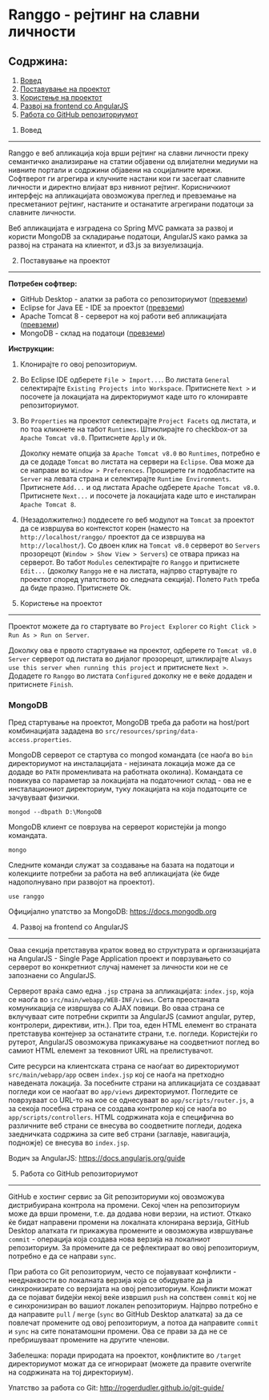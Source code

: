 Ranggo - рејтинг на славни личности
===================================

Содржина:
---------

<ol>
<li><a href="#1-">Вовед</a></li>
<li><a href="#2-">Поставување на проектот</a></li>
<li><a href="#3-">Користење на проектот</a></li>
<li><a href="#4-frontend-angularjs">Развој на frontend со AngularJS</a></li>
<li><a href="#5-github-">Работа со GitHub репозиториумот</a></li>
</ol>

1. Вовед
--------

Ranggo е веб апликација која врши рејтинг на славни личности преку семантичко анализирање на статии објавени од влијателни медиуми на нивните портали и содржини објавени на социјалните мрежи. Софтверот ги агрегира и клучните настани кои ги засегаат славните личности и директно влијаат врз нивниот рејтинг. Корисничкиот интерфејс на апликацијата овозможува преглед и превземање на пресметаниот рејтинг, настаните и останатите агрегирани податоци за славните личности.

Веб апликацијата е изградена со Spring MVC рамката за развој и користи MongoDB за складирање податоци, AngularJS како рамка за развој на страната на клиентот, и d3.js за визуелизација.

2. Поставување на проектот
--------------------------

**Потребен софтвер:**

+ GitHub Desktop - алатки за работа со репозиториумот ([превземи](https://desktop.github.com/))
+ Eclipse for Java EE - IDE за проектот ([превземи](http://www.eclipse.org/downloads/packages/eclipse-ide-java-ee-developers/mars2))
+ Apache Tomcat 8 - серверот на кој работи веб апликацијата ([превземи](http://tomcat.apache.org/download-80.cgi))
+ MongoDB - склад на податоци ([превземи](https://www.mongodb.org/downloads))

**Инструкции:**

1. Клонирајте го овој репозиториум.
2. Во Eclipse IDE одберете `File > Import...`. Во листата `General` селектирајте `Existing Projects into Workspace`. Притиснете `Next >` и посочете ја локацијата на директориумот каде што го клониравте репозиториумот.
3. Во `Properties` на проектот селектирајте `Project Facets` од листата, и по тоа кликнете на табот `Runtimes`. Штиклирајте го checkbox-от за `Apache Tomcat v8.0`. Притиснете `Apply` и `Ok`.
   
   Доколку немате опција за `Apache Tomcat v8.0` во `Runtimes`, потребно е да се додаде `Tomcat` во листата на сервери на `Eclipse`. Ова може да се направи во `Window > Preferences`. Проширете ги подобластите на `Server` на левата страна и селектирајте `Runtime Environments`. Притиснете `Add...` и од листата Apache одберете `Apache Tomcat v8.0`. Притиснете `Next...` и посочете ја локацијата каде што е инсталиран `Apache Tomcat 8`.

4. (Незадолжително:) поддесете го веб модулот на `Tomcat` за проектот да се извршува во контекстот корен (наместо на `http://localhost/ranggo/` проектот да се извршува на `http://localhost/`). Со двоен клик на `Tomcat v8.0` серверот во `Servers` прозорецот (`Window > Show View > Servers`) се отвара приказ на серверот. Во табот `Modules` селектирајте го `Ranggo` и притиснете `Edit...` (доколку `Ranggo` не е на листата, најпрво стартувајте го проектот според упатството во следната секција). Полето `Path` треба да биде празно. Притиснете Ok.


3. Користење на проектот
------------------------

Проектот можете да го стартувате во `Project Explorer` со `Right Click > Run As > Run on Server`.

Доколку ова е првото стартување на проектот, одберете го `Tomcat v8.0 Server` серверот од листата во дијалог прозорецот,  штиклирајте `Always use this server when running this project` и притиснете `Next >`. Додадете го `Ranggo` во листата `Configured` доколку не е веќе додаден и притиснете `Finish`.

### MongoDB

Пред стартување на проектот, MongoDB треба да работи на host/port комбинацијата зададена во `src/resources/spring/data-access.properties`.

MongoDB серверот се стартува со mongod командата (се наоѓа во `bin` директориумот на инсталацијата - нејзината локација може да се додаде во `PATH` променливата на работната околина). Командата се повикува со параметар за локацијата на податочниот склад - ова не е инсталациониот директориум, туку локацијата на која податоците се зачувуваат физички.

`mongod --dbpath D:\MongoDB`

MongoDB клиент се поврзува на серверот користејќи ја mongo командата.

`mongo`

Следните команди служат за создавање на базата на податоци и колекциите потребни за работа на веб апликацијата (ќе биде надополнувано при развојот на проектот).

`use ranggo`

Официјално упатство за MongoDB: https://docs.mongodb.org

4. Развој на frontend со AngularJS
----------------------------------

Оваа секција претставува краток вовед во структурата и организацијата на AngularJS - Single Page Application проект и поврзувањето со серверот во конкретниот случај наменет за личности кои не се запознаени со AngularJS.

Серверот враќа само една `.jsp` страна за апликацијата: `index.jsp`, која се наоѓа во `src/main/webapp/WEB-INF/views`. Сета преостаната комуникација се извршува со AJAX повици. Во оваа страна се вклучуваат сите потребни скрипти за AngularJS (самиот angular, рутер, контролери, директиви, итн.). При тоа, еден HTML елемент во страната претставува контејнер за останатите страни, т.е. погледи. Користејќи го рутерот, AngularJS овозможува прикажување на соодветниот поглед во самиот HTML елемент за тековниот URL на прелистувачот.

Сите ресурси на клиентската страна се наоѓаат во директориумот `src/main/webapp/app` освен `index.jsp` кој се наоѓа на претходно наведената локација. За посебните страни на апликацијата се создаваат погледи кои се наоѓаат во `app/views` директориумот. Погледите се поврзуваат со URL-то на кое се однесуваат во `app/scripts/router.js`, а за секоја посебна страна се создава контролер кој се наоѓа во `app/scripts/controllers`. HTML содржината која е специфична во различните веб страни се внесува во соодветните погледи, додека заедничката содржина за сите веб страни (заглавје, навигација, подножје) се внесува во `index.jsp`.

Водич за AngularJS: https://docs.angularjs.org/guide

5. Работа со GitHub репозиториумот
----------------------------------

GitHub е хостинг сервис за Git репозиториуми кој овозможува дистрибуирана контрола на промени. Секој член на репозиториум може да врши промени, т.е. да додава нови верзии, на истиот. Откако ќе бидат направени промени на локалната клонирана верзија, GitHub Desktop алатката ги прикажува промените и овозможува извршување `commit` - операција која создава нова верзија на локалниот репозиториум. За промените да се рефлектираат во овој репозиториум, потребно е да се направи `sync`.

При работа со Git репозиториум, често се појавуваат конфликти - нееднаквости во локалната верзија која се обидувате да ја синхронизирате со верзијата на овој репозиториум. Конфликти можат да се појават бидејќи некој веќе извршил `push` на сопствен `commit` кој не е синхронизиран во вашиот локален репозиториум. Најпрво потребно е да направите `pull` / `merge` (`sync` во GitHub Desktop алатката) за да се повлечат промените од овој репозиториум, а потоа да направите `commit` и `sync` на сите понатамошни промени. Ова се прави за да не се пребришуваат промените на другите членови.

Забелешка: поради природата на проектот, конфликтите во `/target` директориумот можат да се игнорираат (можете да правите overwrite на содржината на тој директориум).

Упатство за работа со Git: http://rogerdudler.github.io/git-guide/